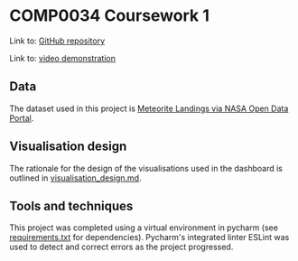 # COMP0034 Coursework 1

Link to: [GitHub repository](https://github.com/ucl-comp0035/comp0034-cw1-i-serenaives)

Link to: [video demonstration](https://www.youtube.com/watch?v=z-lsMgPTBN8)

## Data
The dataset used in this project is [Meteorite Landings via NASA Open Data Portal](https://data.nasa.gov/Space-Science/Meteorite-Landings/gh4g-9sfh).

## Visualisation design

The rationale for the design of the visualisations used in the dashboard is outlined in [visualisation_design.md](/coursework_1/visualisation%20design/visualisation_design.md).

## Tools and techniques

This project was completed using a virtual environment in pycharm (see [requirements.txt](/requirements.txt) for dependencies).
Pycharm's integrated linter ESLint was used to detect and correct errors as the project progressed.